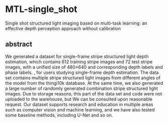 # MTL-single_shot
Single shot structured light imaging based on multi-task learning: an effective depth perception approach without calibration
## abstract
We generated a dataset for single-frame stripe structured light depth estimation, which contains 612 training stripe images and 72 test stripe images, with a unified size of 480×640 and corresponding depth labels and phase labels. , for users studying single-frame depth estimation. The data set contains multiple stripe structured light images from different angles of the model from the thingi10k database. At the same time, we also generated a large number of randomly generated combination stripe structured light images. Due to storage reasons, this part of the data set and code were not uploaded to the warehouse, but We can be consulted upon reasonable request. Our dataset supports research and education in multiple areas such as computer vision and machine learning, and we have also tested some baseline methods, including U-Net and so on.